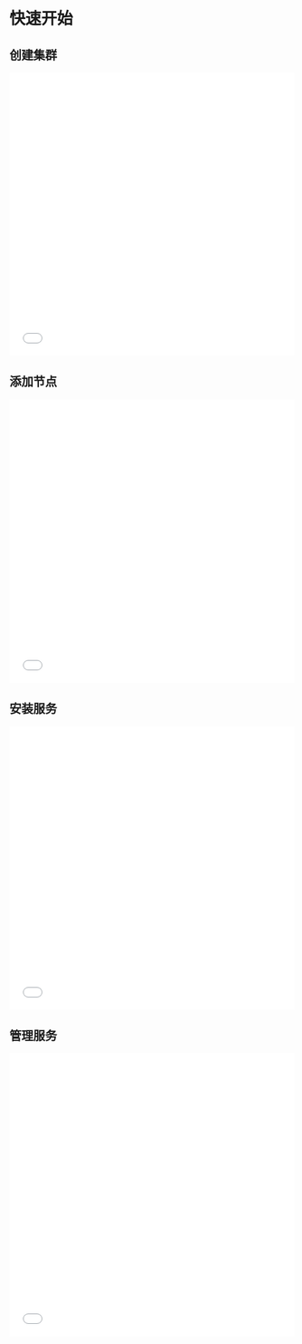 # 快速开始
## 创建集群
<iframe src="//player.bilibili.com/player.html?aid=439722311&bvid=BV1nj411c73z&cid=1088071734&page=1" scrolling="no" border="0" frameborder="no" framespacing="0" allowfullscreen="true"  height="500px" width="100%"> </iframe>

## 添加节点
<iframe src="//player.bilibili.com/player.html?aid=952198760&bvid=BV1Cs4y1N7VD&cid=1088071720&page=1" scrolling="no" border="0" frameborder="no" framespacing="0" allowfullscreen="true"  height="500px" width="100%"> </iframe>

## 安装服务
<iframe src="//player.bilibili.com/player.html?aid=612172244&bvid=BV1E84y1T7DB&cid=1088071660&page=1" scrolling="no" border="0" frameborder="no" framespacing="0" allowfullscreen="true"  height="500px" width="100%"> </iframe>

## 管理服务
<iframe src="//player.bilibili.com/player.html?aid=994724240&bvid=BV1Es4y1m7zW&cid=1088071718&page=1" scrolling="no" border="0" frameborder="no" framespacing="0" allowfullscreen="true"  height="500px" width="100%"> </iframe>

